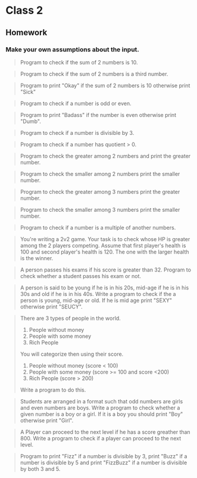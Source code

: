 # Class 2

## Homework

### Make your own assumptions about the input.

> Program to check if the sum of 2 numbers is 10.

> Program to check if the sum of 2 numbers is a third number.

> Program to print "Okay" if the sum of 2 numbers is 10 otherwise print "Sick"

> Program to check if a number is odd or even.

> Program to print "Badass" if the number is even otherwise print "Dumb".

> Program to check if a number is divisible by 3.

> Program to check if a number has quotient > 0.

> Program to check the greater among 2 numbers and print the greater number.

> Program to check the smaller among 2 numbers print the smaller number.

> Program to check the greater among 3 numbers print the greater number.

> Program to check the smaller among 3 numbers print the smaller number.

> Program to check if a number is a multiple of another numbers.

> You're writing a 2v2 game. Your task is to check whose HP is greater among the 2 players competing.
> Assume that first player's health is 100 and second player's health is 120. The one with the larger health is the winner.

> A person passes his exams if his score is greater than 32. Program to check whether a student passes his exam or not.

> A person is said to be young if he is in his 20s, mid-age if he is in his 30s and old if he is in his 40s.
> Write a program to check if the a person is young, mid-age or old. If he is mid age print "SEXY" otherwise
> print "SEUCY".

> There are 3 types of people in the world.
>
> 1. People without money
> 2. People with some money
> 3. Rich People
>
> You will categorize then using their score.
>
> 1. People without money (score < 100)
> 2. People with some money (score >= 100 and score <200)
> 3. Rich People (score > 200)
>
> Write a program to do this.

> Students are arranged in a format such that odd numbers are girls and even numbers are boys.
> Write a program to check whether a given number is a boy or a girl. If it is a boy you should print "Boy"
> otherwise print "Girl".

> A Player can proceed to the next level if he has a score greather than 800.
> Write a program to check if a player can proceed to the next level.

> Program to print "Fizz" if a number is divisible by 3,
> print "Buzz" if a number is divisible by 5
> and print "FizzBuzz" if a number is divisible by both 3 and 5.
